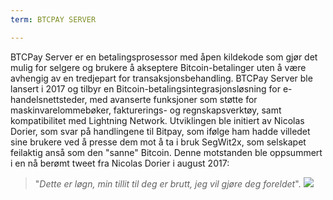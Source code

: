 ```yaml
---
term: BTCPAY SERVER

---
```

BTCPay Server er en betalingsprosessor med åpen kildekode som gjør det mulig for selgere og brukere å akseptere Bitcoin-betalinger uten å være avhengig av en tredjepart for transaksjonsbehandling. BTCPay Server ble lansert i 2017 og tilbyr en Bitcoin-betalingsintegrasjonsløsning for e-handelsnettsteder, med avanserte funksjoner som støtte for maskinvarelommebøker, fakturerings- og regnskapsverktøy, samt kompatibilitet med Lightning Network. Utviklingen ble initiert av Nicolas Dorier, som svar på handlingene til Bitpay, som ifølge ham hadde villedet sine brukere ved å presse dem mot å ta i bruk SegWit2x, som selskapet feilaktig anså som den "sanne" Bitcoin. Denne motstanden ble oppsummert i en nå berømt tweet fra Nicolas Dorier i august 2017:

> "_Dette er løgn, min tillit til deg er brutt, jeg vil gjøre deg foreldet_".
![](../../dictionnaire/assets/53.webp)